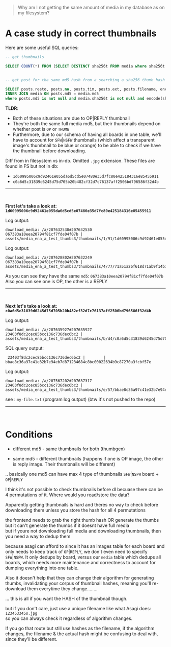 
> Why am I not getting the same amount of media in my database as on my filesystem?

# A case study in correct thumbnails

Here are some useful SQL queries:

```sql
-- get thumbnails

SELECT COUNT(*) FROM (SELECT DISTINCT sha256t FROM media where sha256t is not null) AS temp;


-- get post for tha same md5 hash from a searching a sha256 thumb hash 

SELECT posts.resto, posts.no, posts.tim, posts.ext, posts.filename, encode(media.md5,'hex') as md5 from posts
INNER JOIN media ON posts.md5 = media.md5
where posts.md5 is not null and media.sha256t is not null and encode(sha256t,'hex')='1d60995006c9d92461e055da6d5cd5e07480e35d7fc80e425184316e85455911';
```

**TLDR**:   
* Both of these situations are due to OP|REPLY thumbnail  
* They're both the same full media md5, but their thumbnails depend on whether post is `OP` or `THUMB`   
* Furthermore, due to our schema of having all boards in one table, we'll have to account for `SFW`|`NSFW` thumbnails (which affect a transparent image's thumbnail to be blue or orange) to be able to check if we have the thumbnail before downloading.

Diff from in filesystem vs in-db. Omitted `.jpg` extension. These files are found in FS but not in db:    
* `1d60995006c9d92461e055da6d5cd5e07480e35d7fc80e425184316e85455911`
* `c0a6d5c31839d6245d75d705b20b482cf32d7c76137aff2506bd796586f32d4b`

---

<br>

**First let's take a look at: `1d60995006c9d92461e055da6d5cd5e07480e35d7fc80e425184316e85455911`**

Log output:
```
download_media: /a/207632530#207632530 067383a10eea20794f81cf7fde04f07b | assets/media_ena_a_test_thumbs3/thumbnails/1/91/1d60995006c9d92461e055da6d5cd5e07480e35d7fc80e425184316e85455911.jpg
```

Log output:
```
download_media: /a/207628802#207632249 067383a10eea20794f81cf7fde04f07b | assets/media_ena_a_test_thumbs3/thumbnails/4/77/71a51a26f618d71ab9f14b14f4024c48f8a1224b1481512979626f1962a2a774.jpg
```

As you can see they have the same `md5`: `067383a10eea20794f81cf7fde04f07b`  
Also you can see one is OP, the other is a REPLY

----------------------

<br>

**Next let's take a look at: `c0a6d5c31839d6245d75d705b20b482cf32d7c76137aff2506bd796586f32d4b`**


Log output:
```
download_media: /a/207635927#207635927 23403f8dc2cec85bcc136c736dec6bc2 | assets/media_ena_a_test_thumbs3/thumbnails/b/d4/c0a6d5c31839d6245d75d705b20b482cf32d7c76137aff2506bd796586f32d4b.jpg
```

SQL query output:
```
 23403f8dc2cec85bcc136c736dec6bc2 |        | bbae8c36a97c41e32b7e94eb7d871234684c8bc00022634b9c87270a3fcbf57e
```

Log output:
```
download_media: /a/207567202#207637317 23403f8dc2cec85bcc136c736dec6bc2 | assets/media_ena_a_test_thumbs3/thumbnails/e/57/bbae8c36a97c41e32b7e94eb7d871234684c8bc00022634b9c87270a3fcbf57e.jpg
```

see : `my-file.txt` (program log output) (btw it's not pushed to the repo)

--------------------

<br>

# Conditions
* different md5 - same thumbnails for both (thumbgen)

* same md5 - different thumbnails (happens if one is OP image, the other is reply image. Their thumbnails will be different)  

.. basically one md5 can have max 4 type of thumbnails `SFW`|`NSFW` board + `OP`|`REPLY`   

I think it's not possible to check thumbnails before dl becuase there can be 4 permutations of it. Where would you read/store the data?   

Apparently getting thumbnails is hard and theres no way to check before downloading them unless you store the hash for all 4 permutations  

the frontend needs to grab the right thumb hash OR generate the thumbs  
but it can't generate the thumbs if it doesnt have full media  
but if youre not downloading full media and downloading thumbnails, then you need a way to dedup them  

because asagi can afford to since it has an images table for each board and only needs to keep track of `OP`|`REPLY`, we don't even need to specify `SFW`|`NSFW`. It only dedups by board, versus our `media` table which dedups all boards, which needs more maintenance and correctness to account for dumping everything into one table.   

Also it doesn't help that they can change their algorithm for generating thumbs, invalidating your corpus of thumbnail hashes, meaning you'll re-download them everytime they change........  

... this is all if you want the HASH of the thumbnail though.  

but if you don't care, just use a unique filename like what Asagi does: `123453345s.jpg`  
so you can always check it regardless of algorithm changes.  

If you go that route but still use hashes as the filename, if the algorithm changes, the filename & the actual hash might be confusing to deal with, since they'll be different.  
